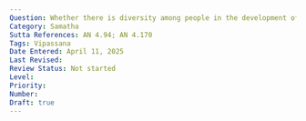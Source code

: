 ```yaml
---
Question: Whether there is diversity among people in the development of tranquility and insight?
Category: Samatha
Sutta References: AN 4.94; AN 4.170
Tags: Vipassana
Date Entered: April 11, 2025
Last Revised:
Review Status: Not started
Level: 
Priority: 
Number: 
Draft: true
---
```

